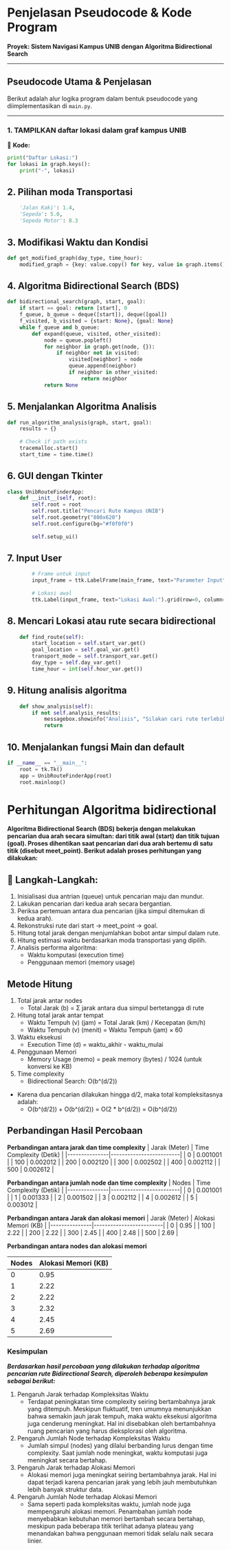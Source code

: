 # Penjelasan Pseudocode & Kode Program
**Proyek: Sistem Navigasi Kampus UNIB dengan Algoritma Bidirectional Search**

---

## Pseudocode Utama & Penjelasan

Berikut adalah alur logika program dalam bentuk pseudocode yang diimplementasikan di `main.py`.

---

### 1. TAMPILKAN daftar lokasi dalam graf kampus UNIB

📄 **Kode:**
```python
print("Daftar Lokasi:")
for lokasi in graph.keys():
    print("-", lokasi)
```

## 2. Pilihan moda Transportasi 
```python
    'Jalan Kaki': 1.4,
    'Sepeda': 5.0,
    'Sepeda Motor': 8.3
```

## 3. Modifikasi Waktu dan Kondisi
```python
def get_modified_graph(day_type, time_hour):
    modified_graph = {key: value.copy() for key, value in graph.items()}
```

## 4. Algoritma Bidirectional Search (BDS)
```python
def bidirectional_search(graph, start, goal):
    if start == goal: return [start], 0
    f_queue, b_queue = deque([start]), deque([goal])
    f_visited, b_visited = {start: None}, {goal: None}
    while f_queue and b_queue:
        def expand(queue, visited, other_visited):
            node = queue.popleft()
            for neighbor in graph.get(node, {}):
                if neighbor not in visited:
                    visited[neighbor] = node
                    queue.append(neighbor)
                    if neighbor in other_visited:
                        return neighbor
            return None
```

## 5. Menjalankan Algoritma Analisis
```python
def run_algorithm_analysis(graph, start, goal):
    results = {}
    
    # Check if path exists
    tracemalloc.start()
    start_time = time.time()
```

## 6. GUI dengan Tkinter
```python
class UnibRouteFinderApp:
    def __init__(self, root):
        self.root = root
        self.root.title("Pencari Rute Kampus UNIB")
        self.root.geometry("800x620")
        self.root.configure(bg="#f0f0f0")
        
        self.setup_ui()
```

## 7. Input User
```python
        # Frame untuk input
        input_frame = ttk.LabelFrame(main_frame, text="Parameter Input", padding="10")
        
        # Lokasi awal
        ttk.Label(input_frame, text="Lokasi Awal:").grid(row=0, column=0, sticky="w", pady=5)
```

## 8. Mencari Lokasi atau rute secara bidirectional
```python
    def find_route(self):
        start_location = self.start_var.get()
        goal_location = self.goal_var.get()
        transport_mode = self.transport_var.get()
        day_type = self.day_var.get()
        time_hour = int(self.hour_var.get())
```

## 9. Hitung analisis algoritma
```python
    def show_analysis(self):
        if not self.analysis_results:
            messagebox.showinfo("Analisis", "Silakan cari rute terlebih dahulu sebelum melihat analisis.")
            return
```

## 10. Menjalankan fungsi Main dan default
```python
if __name__ == "__main__":
    root = tk.Tk()
    app = UnibRouteFinderApp(root)
    root.mainloop()
```

# Perhitungan Algoritma bidirectional
**Algoritma Bidirectional Search (BDS) bekerja dengan melakukan pencarian dua arah secara simultan: dari titik awal (start) dan titik tujuan (goal). Proses dihentikan saat pencarian dari dua arah bertemu di satu titik (disebut meet_point). Berikut adalah proses perhitungan yang dilakukan:**

## 📌 Langkah-Langkah:
1. Inisialisasi dua antrian (queue) untuk pencarian maju dan mundur.
2. Lakukan pencarian dari kedua arah secara bergantian.
3. Periksa pertemuan antara dua pencarian (jika simpul ditemukan di kedua arah).
4. Rekonstruksi rute dari start → meet_point → goal.
5. Hitung total jarak dengan menjumlahkan bobot antar simpul dalam rute.
6. Hitung estimasi waktu berdasarkan moda transportasi yang dipilih.
7. Analisis performa algoritma:
   - Waktu komputasi (execution time)
   - Penggunaan memori (memory usage)

## Metode Hitung
1. Total jarak antar nodes
    - Total Jarak (b) = Σ jarak antara dua simpul bertetangga di rute
2. Hitung total jarak antar tempat
   - Waktu Tempuh (v) (jam) = Total Jarak (km) / Kecepatan (km/h)
   - Waktu Tempuh (v) (menit) = Waktu Tempuh (jam) × 60
3. Waktu eksekusi
   - Execution Time (d) = waktu_akhir - waktu_mulai
4. Penggunaan Memori
   - Memory Usage (memo) = peak memory (bytes) / 1024 (untuk konversi ke KB)
5. Time complexity
   - Bidirectional Search: O(b^(d/2))
- Karena dua pencarian dilakukan hingga d/2, maka total kompleksitasnya adalah:
   - O(b^(d/2)) + O(b^(d/2)) = O(2 * b^(d/2)) = O(b^(d/2))

## Perbandingan Hasil Percobaan
**Perbandingan antara jarak dan time complexity**
| Jarak (Meter) | Time Complexity (Detik) |
|---------------|-------------------------|
| 0             | 0.001001                |
| 100           | 0.002012                |
| 200           | 0.002120                |
| 300           | 0.002502                |
| 400           | 0.002112                |
| 500           | 0.002612                |

**Perbandingan antara jumlah node dan time complexity**
| Nodes         | Time Complexity (Detik) |
|---------------|-------------------------|
| 0             | 0.001001                |
| 1             | 0.001333                |
| 2             | 0.001502                |
| 3             | 0.002112                |
| 4             | 0.002612                |
| 5             | 0.003012                |

**Perbandingan antara Jarak dan alokasi memori**
| Jarak (Meter) | Alokasi Memori (KB)     |
|---------------|-------------------------|
| 0             | 0.95                    |
| 100           | 2.22                    |
| 200           | 2.22                    |
| 300           | 2.45                    |
| 400           | 2.48                    |
| 500           | 2.69                    |

**Perbandingan antara nodes dan alokasi memori**

| Nodes         | Alokasi Memori (KB)     |
|---------------|-------------------------|
| 0             | 0.95                    |
| 1             | 2.22                    |
| 2             | 2.22                    |
| 3             | 2.32                    |
| 4             | 2.45                    |
| 5             | 2.69                    |


### Kesimpulan
***Berdasarkan hasil percobaan yang dilakukan terhadap algoritma pencarian rute Bidirectional Search, diperoleh beberapa kesimpulan sebagai berikut:***
1. Pengaruh Jarak terhadap Kompleksitas Waktu
    - Terdapat peningkatan time complexity seiring bertambahnya jarak yang ditempuh. Meskipun fluktuatif, tren umumnya menunjukkan bahwa semakin jauh jarak tempuh, maka waktu eksekusi algoritma juga cenderung meningkat. Hal         ini disebabkan oleh bertambahnya ruang pencarian yang harus dieksplorasi oleh algoritma.
2. Pengaruh Jumlah Node terhadap Kompleksitas Waktu
    - Jumlah simpul (nodes) yang dilalui berbanding lurus dengan time complexity. Saat jumlah node meningkat, waktu komputasi juga meningkat secara bertahap.
3. Pengaruh Jarak terhadap Alokasi Memori
   - Alokasi memori juga meningkat seiring bertambahnya jarak. Hal ini dapat terjadi karena pencarian jarak yang lebih jauh membutuhkan lebih banyak struktur data.
4. Pengaruh Jumlah Node terhadap Alokasi Memori
   - Sama seperti pada kompleksitas waktu, jumlah node juga mempengaruhi alokasi memori. Penambahan jumlah node menyebabkan kebutuhan memori bertambah secara bertahap, meskipun pada beberapa titik terlihat adanya plateau         yang menandakan bahwa penggunaan memori tidak selalu naik secara linier.
